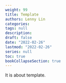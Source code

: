 ```yaml
---
weight: 99
title: Template
authors: Lenny Lin
categories: 
tags: null
description: 
draft: false
date: "2022-02-26"
lastmod: "2022-02-26"
series: null
toc: true
bookCollapseSection: true
---
```


It is about template.

<!--more-->


